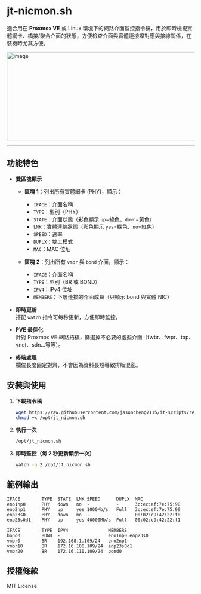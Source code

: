 # jt-nicmon.sh

適合用在 **Proxmox VE** 或 Linux 環境下的網路介面監控指令搞，用於即時檢視實體網卡、橋接/聚合介面的狀態，方便檢查介面與實體連接埠對應與接線關係，在裝機時尤其方便。

<img width="667" height="237" alt="image" src="https://github.com/user-attachments/assets/96254760-2046-4ae6-98f7-9d098a7de32e" />


---

## 功能特色

- **雙區塊顯示**
  - **區塊 1**：列出所有實體網卡 (PHY)，顯示：
    - `IFACE`：介面名稱
    - `TYPE`：型別（PHY）
    - `STATE`：介面狀態（彩色顯示 `up`=綠色、`down`=黃色）
    - `LNK`：實體連線狀態（彩色顯示 `yes`=綠色、`no`=紅色）
    - `SPEED`：速率
    - `DUPLX`：雙工模式
    - `MAC`：MAC 位址

  - **區塊 2**：列出所有 `vmbr` 與 `bond` 介面，顯示：
    - `IFACE`：介面名稱
    - `TYPE`：型別（BR 或 BOND）
    - `IPV4`：IPv4 位址
    - `MEMBERS`：下層連接的介面成員（只顯示 bond 與實體 NIC）

- **即時更新**  
  搭配 `watch` 指令可每秒更新，方便即時監控。

- **PVE 最佳化**  
  針對 Proxmox VE 網路拓樸，篩選掉不必要的虛擬介面（fwbr、fwpr、tap、vnet、sdn...等等）。

- **終端處理**  
  欄位長度固定對齊，不會因為資料長短導致排版混亂。

## 安裝與使用

1. **下載指令稿**
   ```bash
   wget https://raw.githubusercontent.com/jasoncheng7115/it-scripts/refs/heads/master/jt_nicmon/jt_nicmon.sh -O /opt/jt_nicmon.sh
   chmod +x /opt/jt_nicmon.sh
   ```

2. **執行一次**

   ```bash
   /opt/jt_nicmon.sh
   ```

3. **即時監控（每 2 秒更新顯示一次）**

   ```bash
   watch -n 2 /opt/jt_nicmon.sh
   ```

## 範例輸出

```
IFACE        TYPE  STATE  LNK SPEED      DUPLX  MAC
eno1np0      PHY   down   no  -          -      3c:ec:ef:7e:75:98
eno2np1      PHY   up     yes 1000Mb/s   Full   3c:ec:ef:7e:75:99
enp23s0      PHY   down   no  -          -      00:02:c9:42:22:f0
enp23s0d1    PHY   up     yes 40000Mb/s  Full   00:02:c9:42:22:f1

IFACE        TYPE  IPV4               MEMBERS
bond0        BOND  -                  eno1np0 enp23s0
vmbr0        BR    192.168.1.109/24   eno2np1
vmbr10       BR    172.16.100.109/24  enp23s0d1
vmbr20       BR    172.16.110.109/24  bond0
```

## 授權條款
MIT License
